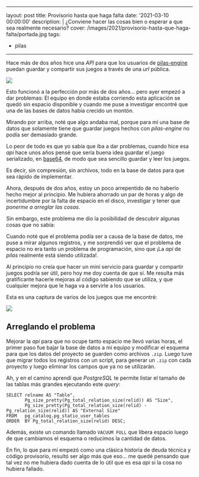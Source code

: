
---
layout: post
title: Provisorio hasta que haga falta
date: '2021-03-10 00:00:00'
description: |
 ¿Conviene hacer las cosas bien o esperar a que sea realmente
 necesario?
cover: /images/2021/provisorio-hasta-que-haga-falta/portada.jpg
tags:
- pilas
---

Hace más de dos años hice una *API* para que los usuarios de
[pilas-engine](https://www.pilas-engine.com.ar) puedan guardar
y compartir sus juegos a través de una *url* pública.

![](/images/2021/provisorio-hasta-que-haga-falta/exportar.png)

Esto funcionó a la perfección por más de dos años... pero ayer empezó
a dar problemas: El equipo en donde estaba corriendo esta aplicación se quedó sin
espacio disponible y cuando me puse a investigar encontré que una de
las bases de datos había crecido un montón.

Mirando por arriba, noté que algo andaba mal, porque para mí una base de
datos que solamente tiene que guardar juegos hechos con *pilas-engine* no
podía ser demasiado grande.

Lo peor de todo es que yo sabía que iba a dar problemas, cuando hice esa
*api* hace unos años pensé que sería buena idea guardar el juego serializado, en
[base64](https://en.wikipedia.org/wiki/Base64), de modo que sea sencillo guardar y leer los juegos.

Es decir, sin compresión, sin archivos, todo en la base de datos para que
sea rápido de implementar.

Ahora, después de dos años, estoy un poco arrepentido de no haberlo hecho mejor
al principio. Me hubiera ahorrado un par de horas y algo de incertidumbre por
la falta de espacio en el disco, investigar y tener que *ponerme a arreglar las cosas*.

Sin embargo, este problema me dio la posibilidad de descubrir algunas
cosas que no sabía:

Cuando noté que el problema podía ser a causa de la base de datos, me puse
a mirar algunos registros, y me sorprendió
ver que el problema de espacio no era tanto un problema de programación, sino
que ¡La *api* de *pilas* realmente está siendo utilizada!.

Al principio no creía que hacer un mini servicio para guardar y compartir juegos
podría ser útil, pero hoy me
doy cuenta de que sí. Me resulta más gratificante hacerle mejoras al código sabiendo
que se utiliza, y que cualquier mejora que le haga va a servirle a los usuarios.

Esta es una captura de varios de los juegos que me encontré:

![](/images/2021/provisorio-hasta-que-haga-falta/capturas.jpg)

## Arreglando el problema

Mejorar la *api* para que no ocupe tanto espacio me llevó varias horas, el primer
paso fue bajar la base de datos a mi equipo y modificar el esquema para que los datos del
proyecto se guarden como archivos `.zip`. Luego tuve que migrar todos los registros
con un script, para generar un `.zip` con cada proyecto y luego eliminar los campos
que ya no se utilizarán.

Ah, y en el camino aprendí que *PostgreSQL* te permite listar el tamaño de las
tablas más grandes ejecutando este *query*:

```
SELECT relname AS "Table",
       Pg_size_pretty(Pg_total_relation_size(relid)) AS "Size",
       Pg_size_pretty(Pg_total_relation_size(relid) - Pg_relation_size(relid)) AS "External Size"
FROM   pg_catalog.pg_statio_user_tables
ORDER  BY Pg_total_relation_size(relid) DESC;
```

Además, existe un comando llamado `VACUUM FULL` que libera espacio luego
de que cambiamos el esquema o reducimos la cantidad de datos.

En fin, lo que para mí empezó como una clásica historia de deuda técnica y código
provisorio, resultó ser algo más que eso... me quedé pensando que tal vez no
me hubiera dado cuenta de lo útil que es esa *api* si la cosa no hubiera fallado.
